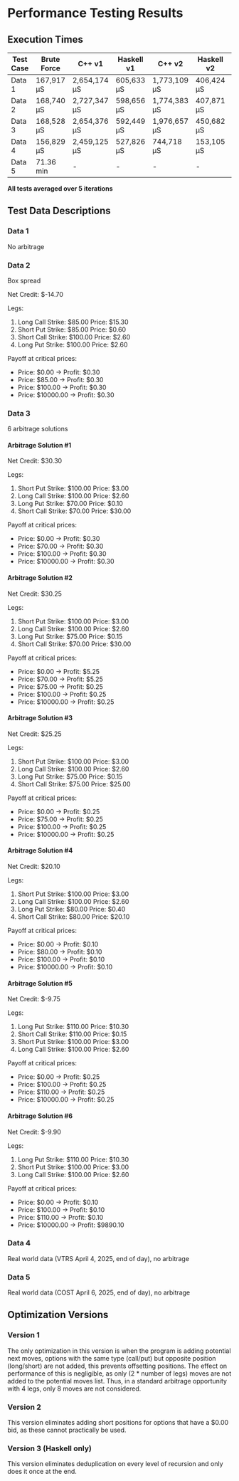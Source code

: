 # Performance Testing Results

## Execution Times

| Test Case | Brute Force | C++ v1 | Haskell v1 | C++ v2 | Haskell v2 | Haskell v3 |
|-----------|-------------|--------|------------|--------|------------|------------|
| Data 1    | 167,917 µS  | 2,654,174 µS | 605,633 µS | 1,773,109 µS | 406,424 µS | 401,027 µS |
| Data 2    | 168,740 µS  | 2,727,347 µS | 598,656 µS | 1,774,383 µS | 407,871 µS | 400,135 µS |
| Data 3    | 168,528 µS  | 2,654,376 µS | 592,449 µS | 1,976,657 µS | 450,682 µS | 447,874 µS |
| Data 4    | 156,829 µS  | 2,459,125 µS | 527,826 µS | 744,718 µS   | 153,105 µS | 149,414 µS |
| Data 5    | 71.36 min   | -            | -          | -            | -          | -          |

**All tests averaged over 5 iterations**

## Test Data Descriptions

### Data 1
No arbitrage

### Data 2
Box spread

Net Credit: $-14.70

Legs:
1. Long Call Strike: $85.00 Price: $15.30
2. Short Put Strike: $85.00 Price: $0.60
3. Short Call Strike: $100.00 Price: $2.60
4. Long Put Strike: $100.00 Price: $2.60

Payoff at critical prices:
- Price: $0.00 -> Profit: $0.30
- Price: $85.00 -> Profit: $0.30
- Price: $100.00 -> Profit: $0.30
- Price: $10000.00 -> Profit: $0.30

### Data 3
6 arbitrage solutions

#### Arbitrage Solution #1

Net Credit: $30.30

Legs:
1. Short Put Strike: $100.00 Price: $3.00
2. Long Call Strike: $100.00 Price: $2.60
3. Long Put Strike: $70.00 Price: $0.10
4. Short Call Strike: $70.00 Price: $30.00

Payoff at critical prices:
- Price: $0.00 -> Profit: $0.30
- Price: $70.00 -> Profit: $0.30
- Price: $100.00 -> Profit: $0.30
- Price: $10000.00 -> Profit: $0.30

#### Arbitrage Solution #2

Net Credit: $30.25

Legs:
1. Short Put Strike: $100.00 Price: $3.00
2. Long Call Strike: $100.00 Price: $2.60
3. Long Put Strike: $75.00 Price: $0.15
4. Short Call Strike: $70.00 Price: $30.00

Payoff at critical prices:
- Price: $0.00 -> Profit: $5.25
- Price: $70.00 -> Profit: $5.25
- Price: $75.00 -> Profit: $0.25
- Price: $100.00 -> Profit: $0.25
- Price: $10000.00 -> Profit: $0.25

#### Arbitrage Solution #3

Net Credit: $25.25

Legs:
1. Short Put Strike: $100.00 Price: $3.00
2. Long Call Strike: $100.00 Price: $2.60
3. Long Put Strike: $75.00 Price: $0.15
4. Short Call Strike: $75.00 Price: $25.00

Payoff at critical prices:
- Price: $0.00 -> Profit: $0.25
- Price: $75.00 -> Profit: $0.25
- Price: $100.00 -> Profit: $0.25
- Price: $10000.00 -> Profit: $0.25

#### Arbitrage Solution #4

Net Credit: $20.10

Legs:
1. Short Put Strike: $100.00 Price: $3.00
2. Long Call Strike: $100.00 Price: $2.60
3. Long Put Strike: $80.00 Price: $0.40
4. Short Call Strike: $80.00 Price: $20.10

Payoff at critical prices:
- Price: $0.00 -> Profit: $0.10
- Price: $80.00 -> Profit: $0.10
- Price: $100.00 -> Profit: $0.10
- Price: $10000.00 -> Profit: $0.10

#### Arbitrage Solution #5

Net Credit: $-9.75

Legs:
1. Long Put Strike: $110.00 Price: $10.30
2. Short Call Strike: $110.00 Price: $0.15
3. Short Put Strike: $100.00 Price: $3.00
4. Long Call Strike: $100.00 Price: $2.60

Payoff at critical prices:
- Price: $0.00 -> Profit: $0.25
- Price: $100.00 -> Profit: $0.25
- Price: $110.00 -> Profit: $0.25
- Price: $10000.00 -> Profit: $0.25

#### Arbitrage Solution #6

Net Credit: $-9.90

Legs:
1. Long Put Strike: $110.00 Price: $10.30
2. Short Put Strike: $100.00 Price: $3.00
3. Long Call Strike: $100.00 Price: $2.60

Payoff at critical prices:
- Price: $0.00 -> Profit: $0.10
- Price: $100.00 -> Profit: $0.10
- Price: $110.00 -> Profit: $0.10
- Price: $10000.00 -> Profit: $9890.10

### Data 4
Real world data (VTRS April 4, 2025, end of day), no arbitrage

### Data 5
Real world data (COST April 6, 2025, end of day), no arbitrage

## Optimization Versions

### Version 1
The only optimization in this version is when the program is adding potential next moves, options with the same type (call/put) but opposite position (long/short) are not added, this prevents offsetting positions. The effect on performance of this is negligible, as only (2 * number of legs) moves are not added to the potential moves list. Thus, in a standard arbitrage opportunity with 4 legs, only 8 moves are not considered.

### Version 2
This version eliminates adding short positions for options that have a $0.00 bid, as these cannot practically be used.

### Version 3 (Haskell only)
This version eliminates deduplication on every level of recursion and only does it once at the end.
